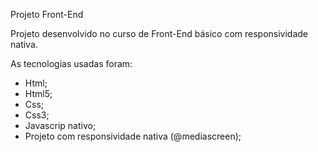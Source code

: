 Projeto Front-End 

Projeto  desenvolvido no curso de Front-End básico com responsividade nativa. 

As tecnologias usadas foram:
- Html;
- Html5;
- Css;
- Css3;
- Javascrip nativo;
- Projeto com responsividade nativa (@mediascreen);
